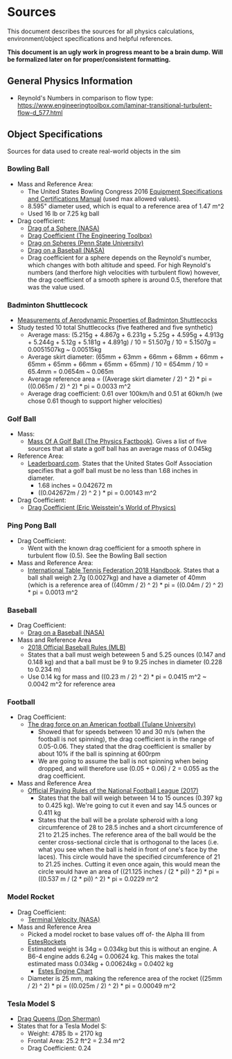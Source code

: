 # Sources

This document describes the sources for all physics calculations,
environment/object specifications and helpful references.

**This document is an ugly work in progress meant to be a brain dump. Will be formalized
later on for proper/consistent formatting.**


## General Physics Information

* Reynold's Numbers in comparison to flow type: https://www.engineeringtoolbox.com/laminar-transitional-turbulent-flow-d_577.html


## Object Specifications

Sources for data used to create real-world objects in the sim

### Bowling Ball

* Mass and Reference Area:
  * The United States Bowling Congress 2016 [Equipment Specifications and Certifications Manual](http://usbcongress.http.internapcdn.net/usbcongress/bowl/equipandspecs/pdfs/ESManual.pdf)
    (used max allowed values).
  * 8.595" diameter used, which is equal to a reference area of 1.47 m^2
  * Used 16 lb or 7.25 kg ball
* Drag coefficient:
  * [Drag of a Sphere (NASA)](https://www.grc.nasa.gov/www/k-12/airplane/dragsphere.html)
  * [Drag Coefficient (The Engineering Toolbox)](https://www.engineeringtoolbox.com/drag-coefficient-d_627.html)
  * [Drag on Spheres (Penn State University)](http://www.mne.psu.edu/cimbala/me325web_Spring_2012/Labs/Drag/intro.pdf)
  * [Drag on a Baseball (NASA)](https://www.grc.nasa.gov/www/k-12/airplane/balldrag.html)
  * Drag coefficient for a sphere depends on the Reynold's number, which changes with both
    altitude and speed. For high Reynold's numbers (and therfore high velocities with turbulent flow)
    however, the drag coefficient of a smooth sphere is around 0.5, therefore that was the
    value used.

### Badminton Shuttlecock

* [Measurements of Aerodynamic Properties of Badminton
  Shuttlecocks](https://ac.els-cdn.com/S1877705810002742/1-s2.0-S1877705810002742-main.pdf?_tid=e688c092-ed85-499d-9509-c3c76214e452&acdnat=1524886270_a4a0f787af33459fc5d933d50e6abcc1)
* Study tested 10 total Shuttlecocks (five feathered and five synthetic)
  * Average mass: (5.215g + 4.867g + 6.231g + 5.25g + 4.595g + 4.913g + 5.244g + 5.12g +
    5.181g + 4.891g) / 10 = 51.507g / 10 = 5.1507g = 0.0051507kg ~ 0.00515kg
  * Average skirt diameter: (65mm + 63mm + 66mm + 68mm + 66mm + 65mm + 65mm + 66mm +
    65mm + 65mm) / 10 = 654mm / 10 = 65.4mm = 0.0654m ~ 0.065m
  * Average reference area = ((Average skirt diameter / 2) ^ 2) * pi =
    ((0.065m / 2) ^ 2) * pi = 0.0033 m^2
  * Average drag coefficient: 0.61 over 100km/h and 0.51 at 60km/h
    (we chose 0.61 though to support higher velocities)

### Golf Ball

* Mass:
  * [Mass Of A Golf Ball (The Physics Factbook)](https://hypertextbook.com/facts/1999/ImranArif.shtml). Gives
    a list of five sources that all state a golf ball has an average mass of 0.045kg
* Reference Area:
  * [Leaderboard.com](http://www.leaderboard.com/glossary_balldiameter). States that the United States Golf
    Association specifies that a golf ball must be no less than 1.68 inches in diameter.
      * 1.68 inches = 0.042672 m
      * ((0.042672m / 2) ^ 2 ) * pi = 0.00143 m^2
* Drag Coefficient:
  * [Drag Coefficient (Eric Weisstein's World of Physics)](http://scienceworld.wolfram.com/physics/DragCoefficient.html)

### Ping Pong Ball

* Drag Coefficient:
  * Went with the known drag coefficient for a smooth sphere in turbulent flow (0.5). See the
    Bowling Ball section
* Mass and Reference Area:
  * [International Table Tennis Federation 2018 Handbook](https://www.ittf.com/handbook/). States that a ball shall
    weigh 2.7g (0.0027kg) and have a diameter of 40mm (which is a reference area of
    ((40mm / 2) ^ 2) * pi = ((0.04m / 2) ^ 2) * pi = 0.0013 m^2

### Baseball

* Drag Coefficient:
  * [Drag on a Baseball (NASA)](https://www.grc.nasa.gov/www/k-12/airplane/balldrag.html)
* Mass and Reference Area
  * [2018 Official Baseball Rules (MLB)](http://mlb.mlb.com/documents/0/8/0/268272080/2018_Official_Baseball_Rules.pdf)
  * States that a ball must weigh beteween 5 and 5.25 ounces (0.147 and 0.148 kg) and that a ball
    must be 9 to 9.25 inches in diameter (0.228 to 0.234 m)
  * Use 0.14 kg for mass and ((0.23 m / 2) ^ 2) * pi = 0.0415 m^2 ~ 0.0042 m^2 for reference area

### Football

* Drag Coefficient:
  * [The drag force on an American football (Tulane University)](http://mlb.mlb.com/documents/0/8/0/268272080/2018_Official_Baseball_Rules.pdf)
    * Showed that for speeds between 10 and 30 m/s (when the football is not spinning), the
      drag coefficient is in the range of 0.05-0.06. They stated that the drag coefficient is smaller
      by about 10% if the ball is spinning at 600rpm
    * We are going to assume the ball is not spinning when being dropped, and will therefore use
      (0.05 + 0.06) / 2 = 0.055 as the drag coefficient.
* Mass and Reference Area
  * [Official Playing Rules of the National Football League (2017)](https://operations.nfl.com/media/2725/2017-playing-rules.pdf)
    * States that the ball will weigh between 14 to 15 ounces (0.397 kg to 0.425 kg). We're going to cut it
      even and say 14.5 ounces or 0.411 kg
    * States that the ball will be a prolate spheroid with a long circumference of 28 to 28.5 inches and
      a short circumference of 21 to 21.25 inches. The reference area of the ball would be
      the center cross-sectional circle that is orthogonal to the laces (i.e. what you see when the
      ball is held in front of one's face by the laces). This circle would have the
      specified circumference of 21 to 21.25 inches. Cutting it even once again, this would mean
      the circle would have an area of ((21.125 inches / (2 * pi)) ^ 2) * pi =
      ((0.537 m / (2 * pi)) ^ 2) * pi = 0.0229 m^2

### Model Rocket

* Drag Coefficient:
  * [Terminal Velocity (NASA)](https://spaceflightsystems.grc.nasa.gov/education/rocket/termvr.html)
* Mass and Reference Area
  * Picked a model rocket to base values off of- the Alpha III from [EstesRockets](https://www.estesrockets.com/rockets/launch-sets/001427-alpha-iiir-launch-set)
  * Estimated weight is 34g = 0.034kg but this is without an engine. A B6-4 engine adds 6.24g = 0.00624 kg.
    This makes the total estimated mass 0.034kg + 0.00624kg = 0.0402 kg
      * [Estes Engine Chart](http://www2.estesrockets.com/pdf/Estes_Engine_Chart.pdf)
  * Diameter is 25 mm, making the reference area of the rocket ((25mm / 2) ^ 2) * pi =
    ((0.025m / 2) ^ 2) * pi = 0.00049 m^2

### Tesla Model S

* [Drag Queens (Don Sherman)](https://www.tesla.com/sites/default/files/blog_attachments/the-slipperiest-car-on-the-road.pdf)
* States that for a Tesla Model S:
  * Weight: 4785 lb = 2170 kg
  * Frontal Area: 25.2 ft^2 = 2.34 m^2
  * Drag Coefficient: 0.24
